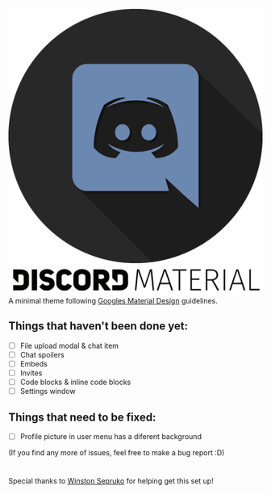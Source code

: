 ![Material Logo](./assets/Material-Logo.png)
![Discord Material](./assets/discord_material.png)
A minimal theme following [Googles Material Design](https://material.io/) guidelines.

## Things that haven't been done yet:
- [ ] File upload modal & chat item
- [ ] Chat spoilers
- [ ] Embeds
- [ ] Invites
- [ ] Code blocks & inline code blocks
- [ ] Settings window

## Things that need to be fixed:
- [ ] Profile picture in user menu has a diferent background
 
(If you find any more of issues, feel free to make a bug report :D)


#

Special thanks to [Winston Sepruko](https://github.com/WinstonSepruko) for helping get this set up!
